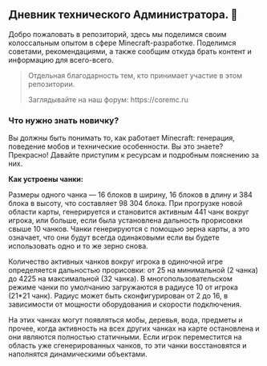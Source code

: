 ## Дневник технического Администратора. 🔧
Добро пожаловать в репозиторий, здесь мы поделимся своим колоссальным опытом в сфере Minecraft-разработке.
Поделимся советами, рекомендациями, а также сообщим откуда брать контент и информацию для всего-всего.

> Отдельная благодарность тем, кто принимает участие в этом репозитории.
> <p>Заглядывайте на наш форум: https://coremc.ru</p>

### Что нужно знать новичку?

Вы должны быть понимать то, как работает Minecraft: генерация, поведение мобов и технические особенности. Вы это знаете? Прекрасно! Давайте приступим к ресурсам и подробным пояснению за них.

**Как устроены чанки:**

Размеры одного чанка — 16 блоков в ширину, 16 блоков в длину и 384 блока в высоту, что составляет 98 304 блока. При прогрузке новой области карты, генерируется и становится активным 441 чанк вокруг игрока, или больше, если была установлена дальность прорисовки свыше 10 чанков. Чанки генерируются с помощью зерна карты, а это означает, что они будут всегда одинаковыми если вы будете использовать одно и то же зерно снова.

Количество активных чанков вокруг игрока в одиночной игре определяется дальностью прорисовки: от 25 на минимальной (2 чанка) до 4225 на максимальной (32 чанка). В многопользовательском режиме чанки по умолчанию загружаются в радиусе 10 от игрока (21*21 чанк). Радиус может быть сконфигурирован от 2 до 16, в зависимости от мощности оборудования и скорости подключения.

На этих чанках могут появляться мобы, деревья, вода, предметы и прочее, когда активность на всех других чанках на карте остановлена и они являются полностью статичными. Если игрок переместится на область уже сгенерированных чанков, то эти чанки восстановятся и наполнятся динамическими объектами.
